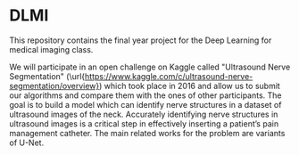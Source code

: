# DLMI
This repository contains the final year project for the Deep Learning for medical imaging class. 

We will participate in an open challenge on Kaggle called "Ultrasound Nerve Segmentation" (\url{https://www.kaggle.com/c/ultrasound-nerve-segmentation/overview}) which took place in 2016 and allow us to submit our algorithms and compare them with the ones of other participants. The goal is to build a model which can identify nerve structures in a dataset of ultrasound images of the neck. Accurately identifying nerve structures in ultrasound images is a critical step in effectively inserting a patient’s pain management catheter. The main related works for the problem are variants of U-Net.
